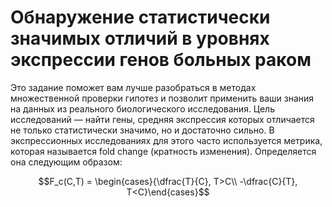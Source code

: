 # Обнаружение статистически значимых отличий в уровнях экспрессии генов больных раком

Это задание поможет вам лучше разобраться в методах множественной проверки гипотез и позволит применить ваши знания на данных из реального биологического исследования.
Цель исследований — найти гены, средняя экспрессия которых отличается не только статистически значимо, но и достаточно сильно. В экспрессионных исследованиях для этого часто используется метрика, которая называется fold change (кратность изменения). Определяется она следующим образом:

$$F_c(C,T) = \begin{cases}{\dfrac{T}{C}, T>C\\ -\dfrac{C}{T}, T<C}\end{cases}$$
